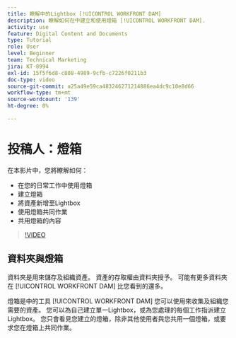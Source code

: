 ```yaml
---
title: 瞭解中的Lightbox [!UICONTROL WORKFRONT DAM]
description: 瞭解如何在中建立和使用燈箱 [!UICONTROL WORKFRONT DAM].
activity: use
feature: Digital Content and Documents
type: Tutorial
role: User
level: Beginner
team: Technical Marketing
jira: KT-8994
exl-id: 15f5f6d8-c808-4989-9cfb-c7226f0211b3
doc-type: video
source-git-commit: a25a49e59ca483246271214886ea4dc9c10e8d66
workflow-type: tm+mt
source-wordcount: '139'
ht-degree: 0%

---
```


# 投稿人：燈箱

在本影片中，您將瞭解如何：

* 在您的日常工作中使用燈箱
* 建立燈箱
* 將資產新增至Lightbox
* 使用燈箱共同作業
* 共用燈箱的內容

>[!VIDEO](https://video.tv.adobe.com/v/335254/?quality=12&learn=on)

## 資料夾與燈箱

資料夾是用來儲存及組織資產。 資產的存取權由資料夾授予。 可能有更多資料夾在 [!UICONTROL WORKFRONT DAM] 比您看到的還多。

燈箱是中的工具 [!UICONTROL WORKFRONT DAM] 您可以使用來收集及組織您需要的資產。 您可以為自己建立單一Lightbox，或為您處理的每個工作指派建立Lightbox。 您只會看見您建立的燈箱，除非其他使用者與您共用一個燈箱，或要求您在燈箱上共同作業。
